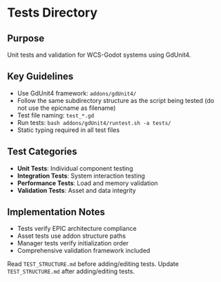 # Tests Directory

## Purpose
Unit tests and validation for WCS-Godot systems using GdUnit4.

## Key Guidelines
- Use GdUnit4 framework: `addons/gdUnit4/`
- Follow the same subdirectory structure as the script being tested (do not use the epicname as filename)
- Test file naming: `test_*.gd`
- Run tests: `bash addons/gdUnit4/runtest.sh -a tests/`
- Static typing required in all test files

## Test Categories
- **Unit Tests**: Individual component testing
- **Integration Tests**: System interaction testing
- **Performance Tests**: Load and memory validation
- **Validation Tests**: Asset and data integrity

## Implementation Notes
- Tests verify EPIC architecture compliance
- Asset tests use addon structure paths
- Manager tests verify initialization order
- Comprehensive validation framework included

Read `TEST_STRUCTURE.md` before adding/editing tests.
Update `TEST_STRUCTURE.md` after adding/editing tests.